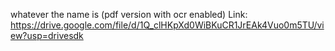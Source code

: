 whatever the name is
(pdf version with ocr enabled)
Link: https://drive.google.com/file/d/1Q_clHKpXd0WiBKuCR1JrEAk4Vuo0m5TU/view?usp=drivesdk